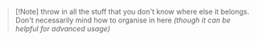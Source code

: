 > [!Note] throw in all the stuff that you don't know where else it belongs.
Don't necessarily mind how to organise in here
*(though it can be helpful for advanced usage)*

